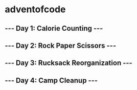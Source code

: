 # adventofcode

## --- Day 1: Calorie Counting ---
## --- Day 2: Rock Paper Scissors ---
## --- Day 3: Rucksack Reorganization ---
## --- Day 4: Camp Cleanup ---
